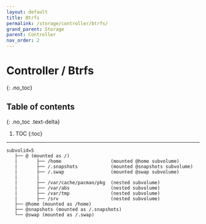 ```yaml
---
layout: default
title: Btrfs
permalink: /storage/controller/btrfs/
grand_parent: Storage
parent: Controller
nav_order: 2
---
```


# Controller / Btrfs
{: .no_toc}

## Table of contents
{: .no_toc .text-delta}

1. TOC
{:toc}

---

```
subvolid=5
   ├── @ (mounted as /)
   |       ├── /home                  (mounted @home subvolume)
   |       ├── /.snapshots            (mounted @snapshots subvolume)
   |       ├── /.swap                 (mounted @swap subvolume)
   |       |
   |       ├── /var/cache/pacman/pkg  (nested subvolume)
   |       ├── /var/abs               (nested subvolume)
   |       ├── /var/tmp               (nested subvolume)
   |       ├── /srv                   (nested subvolume)
   ├── @home (mounted as /home)
   ├── @snapshots (mounted as /.snapshots)
   └── @swap (mounted as /.swap)
```
